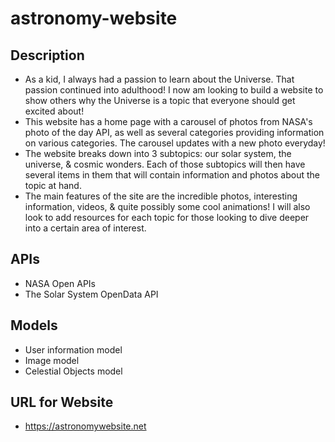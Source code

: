 # astronomy-website

## Description
  - As a kid, I always had a passion to learn about the Universe. That passion continued into adulthood! I now am looking to build a website to show others why the Universe is a topic that everyone should get excited about! 
  - This website has a home page with a carousel of photos from NASA's photo of the day API, as well as several categories providing information on various categories. The carousel updates with a new photo everyday!
  - The website breaks down into 3 subtopics: our solar system, the universe, & cosmic wonders. Each of those subtopics will then have several items in them that will contain information and photos about the topic at hand.
  - The main features of the site are the incredible photos, interesting information, videos, & quite possibly some cool animations! I will also look to add resources for each topic for those looking to dive deeper into a certain area of interest.

## APIs
  - NASA Open APIs
  - The Solar System OpenData API

## Models
  - User information model
  - Image model
  - Celestial Objects model
  
 ## URL for Website
  - https://astronomywebsite.net

